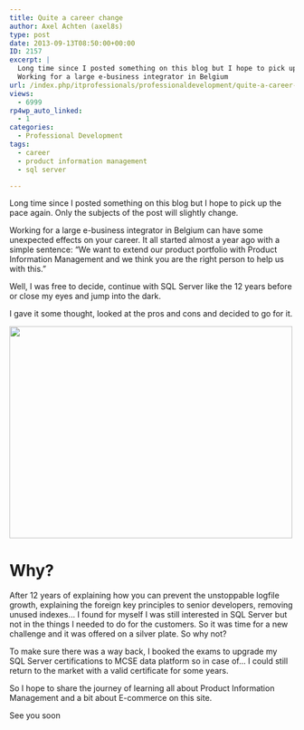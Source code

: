 ```yaml
---
title: Quite a career change
author: Axel Achten (axel8s)
type: post
date: 2013-09-13T08:50:00+00:00
ID: 2157
excerpt: |
  Long time since I posted something on this blog but I hope to pick up the pace again. Only the subjects of the post will slightly change.
  Working for a large e-business integrator in Belgium
url: /index.php/itprofessionals/professionaldevelopment/quite-a-career-change/
views:
  - 6999
rp4wp_auto_linked:
  - 1
categories:
  - Professional Development
tags:
  - career
  - product information management
  - sql server

---
```

Long time since I posted something on this blog but I hope to pick up the pace again. Only the subjects of the post will slightly change.
  
Working for a large e-business integrator in Belgium can have some unexpected effects on your career. It all started almost a year ago with a simple sentence: “We want to extend our product portfolio with Product Information Management and we think you are the right person to help us with this.”
  
Well, I was free to decide, continue with SQL Server like the 12 years before or close my eyes and jump into the dark.
  
I gave it some thought, looked at the pros and cons and decided to go for it.

<div class="image_block">
  <a href="http://www.flickr.com/photos/simonk/4794640288/in/photolist-8iFMvS-8K1sP8-9GAiNZ-bPx25B-8TfF2B-asUwcB-asXa7A-asUwxR-asUvwX-asX92Y-asX9gJ-asUwFP-8QHDjD-8QHDjx-aBfrCB-7XhCeU-asX9C5-asX8T9-98Tq5c-bFtGiz-cW9GVh-cW9E4U-cWHzvU-cWbw17-cWJTp1-cW9EoQ-cWJ9nS-cWbvKQ-d78EiG-d78EoG-cWbv5G-cWJZmA-cW9Feq-fkpmvK-8CR1Hi-bEetC3-bT9dGv-bT9dEx-bT9dBt-bEetxu-bEetvL-bEetz1-bT9duP-b7CwFT-b7CwyR-bT9diz-bEetiE-bT9dfP-bT9dsB-bEetm9-bT9dqZ/lightbox/"><img alt="" src="/wp-content/uploads/blogs/ITProfessionals/Axel/CarreerChange.jpg?mtime=1378996829" width="500" height="374" /></a>
</div>

# Why?

After 12 years of explaining how you can prevent the unstoppable logfile growth, explaining the foreign key principles to senior developers, removing unused indexes... I found for myself I was still interested in SQL Server but not in the things I needed to do for the customers. So it was time for a new challenge and it was offered on a silver plate. So why not?
  
To make sure there was a way back, I booked the exams to upgrade my SQL Server certifications to MCSE data platform so in case of... I could still return to the market with a valid certificate for some years.
  
So I hope to share the journey of learning all about Product Information Management and a bit about E-commerce on this site.

See you soon